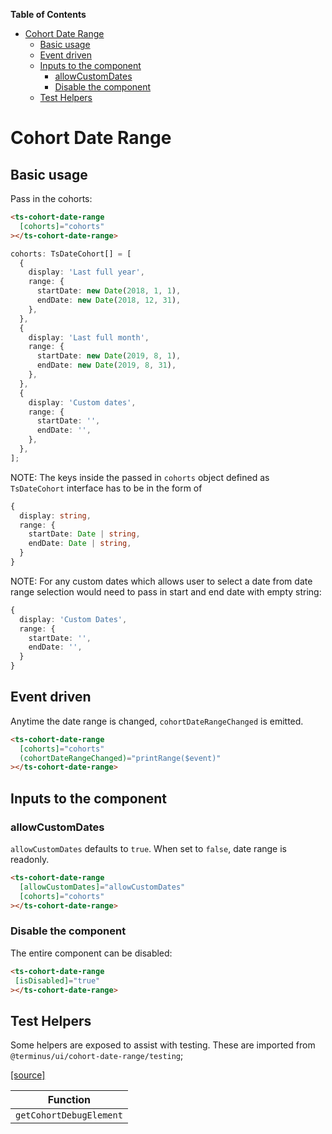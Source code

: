 <!-- START doctoc generated TOC please keep comment here to allow auto update -->
<!-- DON'T EDIT THIS SECTION, INSTEAD RE-RUN doctoc TO UPDATE -->
**Table of Contents**

- [Cohort Date Range](#cohort-date-range)
  - [Basic usage](#basic-usage)
  - [Event driven](#event-driven)
  - [Inputs to the component](#inputs-to-the-component)
    - [allowCustomDates](#allowcustomdates)
    - [Disable the component](#disable-the-component)
  - [Test Helpers](#test-helpers)

<!-- END doctoc generated TOC please keep comment here to allow auto update -->

<h1>Cohort Date Range</h1>

## Basic usage

Pass in the cohorts:

```html
<ts-cohort-date-range
  [cohorts]="cohorts"
></ts-cohort-date-range>
```

```typescript
cohorts: TsDateCohort[] = [
  {
    display: 'Last full year',
    range: {
      startDate: new Date(2018, 1, 1),
      endDate: new Date(2018, 12, 31),
    },
  },
  {
    display: 'Last full month',
    range: {
      startDate: new Date(2019, 8, 1),
      endDate: new Date(2019, 8, 31),
    },
  },
  {
    display: 'Custom dates',
    range: {
      startDate: '',
      endDate: '',
    },
  },
];
```

NOTE: The keys inside the passed in `cohorts` object defined as `TsDateCohort` interface has to be in the form of 

```typescript
{
  display: string,
  range: {
    startDate: Date | string,
    endDate: Date | string,
  }
}
```

NOTE: For any custom dates which allows user to select a date from date range selection would need to pass in start and end date with empty string:

```typescript
{
  display: 'Custom Dates',
  range: {
    startDate: '',
    endDate: '',
  }
}
```

## Event driven

Anytime the date range is changed, `cohortDateRangeChanged` is emitted.

```html
<ts-cohort-date-range
  [cohorts]="cohorts"
  (cohortDateRangeChanged)="printRange($event)"
></ts-cohort-date-range>
```


## Inputs to the component

### allowCustomDates

`allowCustomDates` defaults to `true`. When set to `false`, date range is readonly.

```html
<ts-cohort-date-range
  [allowCustomDates]="allowCustomDates"
  [cohorts]="cohorts"
></ts-cohort-date-range>
```

### Disable the component

The entire component can be disabled:

```html
<ts-cohort-date-range
 [isDisabled]="true"
></ts-cohort-date-range>
```

## Test Helpers

Some helpers are exposed to assist with testing. These are imported from `@terminus/ui/cohort-date-range/testing`;

[[source]][test-helpers-src]

| Function                |
|------------------------|
| `getCohortDebugElement` |


[test-helpers-src]: https://github.com/GetTerminus/terminus-ui/blob/release/terminus-ui/cohort-date-range/testing/src/test-helpers.ts
